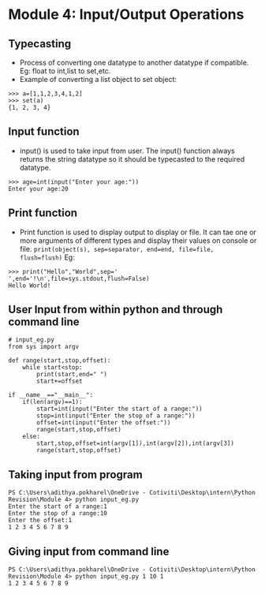 # Module 4: Input/Output Operations 
## Typecasting
- Process of converting one datatype to another datatype if compatible. Eg: float to int,list to set,etc.
- Example of converting a list object to set object:
```
>>> a=[1,1,2,3,4,1,2]
>>> set(a)
{1, 2, 3, 4}
```
## Input function
- input() is used to take input from user. The input() function always returns the string datatype so it should be typecasted to the required datatype.
```
>>> age=int(input("Enter your age:"))
Enter your age:20
```
## Print function
- Print function is used to display output to display or file. It can tae one or more arguments of different types and display their values on console or file.
`print(object(s), sep=separator, end=end, file=file, flush=flush)`
Eg:
```
>>> print("Hello","World",sep=' ',end='!\n',file=sys.stdout,flush=False)
Hello World!
```

## User Input from within python and through command line
```
# input_eg.py
from sys import argv

def range(start,stop,offset):
    while start<stop:
        print(start,end=" ")
        start+=offset

if __name__=="__main__":
    if(len(argv)==1):
        start=int(input("Enter the start of a range:"))
        stop=int(input("Enter the stop of a range:"))
        offset=int(input("Enter the offset:"))
        range(start,stop,offset)
    else:
        start,stop,offset=int(argv[1]),int(argv[2]),int(argv[3])
        range(start,stop,offset)
```
## Taking input from program
```
PS C:\Users\adithya.pokharel\OneDrive - Cotiviti\Desktop\intern\Python Revision\Module 4> python input_eg.py
Enter the start of a range:1 
Enter the stop of a range:10
Enter the offset:1
1 2 3 4 5 6 7 8 9 
```
## Giving input from command line
```
PS C:\Users\adithya.pokharel\OneDrive - Cotiviti\Desktop\intern\Python Revision\Module 4> python input_eg.py 1 10 1
1 2 3 4 5 6 7 8 9 
```